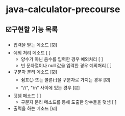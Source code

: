# java-calculator-precourse

## ☑️구현할 기능 목록

- 입력을 받는 메소드 [☑️]
- 예외 처리 메소드 [ ]
    - 양수가 아닌 음수를 입력한 경우 예외처리 [ ]
    - 빈 문자열이나 null 값을 입력한 경우 예외처리 [ ]
- 구분자 분리 메소드 [☑️]
    - 쉼표(,) 또는 콜론(:)을 구분자로 가지는 경우 [☑️]
    - "//", "\n" 사이에 있는 경우 [☑️]
- 덧셈 메소드 [ ]
    - 구분자 분리 메소드를 통해 도출한 양수들을 덧셈 [ ]
- 출력을 하는 메소드 [☑️]